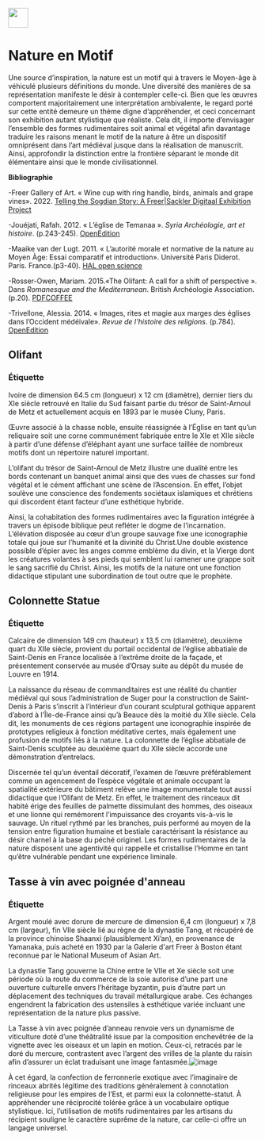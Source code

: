 <a href="https://juncture-digital.org" target="_blank"><img src="https://raw.githubusercontent.com/digitalArtHistory/recits-numeriques/main/images/btn_juncture.svg" style="height:40px"></a>

<param ve-config 
       title="depart" 
       banner="/images/ViennaDioscoridesFolio483vBirds.jpg" 
       layout="vertical">

# Nature en Motif 

Une source d’inspiration, la nature est un motif qui à travers le Moyen-âge à véhiculé plusieurs définitions du monde. Une diversité des manières de sa représentation manifeste le désir à contempler celle-ci. Bien que les œuvres comportent majoritairement une interprétation ambivalente, le regard porté sur cette entité demeure un thème digne d’appréhender, et ceci concernant son exhibition autant stylistique que réaliste. Cela dit, il importe d’envisager l’ensemble des formes rudimentaires soit animal et végétal afin davantage traduire les raisons menant le motif de la nature à être un dispositif omniprésent dans l’art médiéval jusque dans la réalisation de manuscrit. Ainsi, approfondir la distinction entre la frontière séparant le monde dit élémentaire ainsi que le monde civilisationnel.
<param ve-image 
    manifest="https://gallica.bnf.fr/iiif/ark:/12148/btv1b8423830f/manifest.json" 
    seq="11" />
  <param ve-image 
    manifest="https://gallica.bnf.fr/iiif/ark:/12148/btv1b8423830f/manifest.json" 
    seq="12" />  
<param ve-image 
    manifest="https://gallica.bnf.fr/iiif/ark:/12148/btv1b8423842n/manifest.json" 
    seq="11" />
    <param ve-image 
    manifest="https://gallica.bnf.fr/iiif/ark:/12148/btv1b8423842n/manifest.json" 
    seq="13" />
    
**Bibliographie**

-Freer Gallery of Art. « Wine cup with ring handle, birds, animals and grape vines». 2022. [Telling the Sogdian Story: A Freer|Sackler Digitaal Exhibition Project](https://kimon.hosting.nyu.edu/sogdians/items/show/941)

-Jouéjati, Rafah. 2012. « L’église de Temanaa ». *Syria Archéologie, art et histoire*. (p.243-245). [OpenEdition](https://journals.openedition.org/syria/1647)

-Maaike van der Lugt. 2011. « L’autorité morale et normative de la nature au Moyen Àge: Essai comparatif et introduction». Université Paris Diderot. Paris. France.(p3-40). [HAL open science](https://halshs.archives-ouvertes.fr/halshs-00999421/document)

-Rosser-Owen, Mariam. 2015.«The Olifant: A call for a shift of perspective ». Dans *Romanesque and the Mediterranean*. British Archéologie Association. (p.20). [PDFCOFFEE](https://pdfcoffee.com/oliphantcall-for-shift-of-perspective-1-pdf-free.html)

-Trivellone, Alessia. 2014. « Images, rites et magie aux marges des églises dans l’Occident médéivale». *Revue de l’histoire des religions*. (p.784). [OpenEdition](https://journals.openedition.org/rhr/8333?lang=en)


## Olifant
### Étiquette 
Ivoire de dimension 64.5 cm (longueur) x 12 cm (diamètre), dernier tiers du XIe siècle retrouvé en Italie du Sud faisant partie du trésor de Saint-Arnoul de Metz et actuellement acquis en 1893 par le musée Cluny, Paris. 
<param ve-graphic 
  url="https://www.musee-moyenage.fr/cache/media/oeuvres/21-olifant/olifant%202/s,900-3afa62.jpg" 
  title="Olifant de Saint-Arnoul de Metz, une vue de profile" />

Œuvre associé à la chasse noble, ensuite réassignée à l’Église en tant qu’un reliquaire soit une corne communément fabriquée entre le XIe et XIIe siècle à partir d’une défense d’éléphant ayant une surface taillée de nombreux motifs dont un répertoire naturel important.

L’olifant du trésor de Saint-Arnoul de Metz illustre une dualité entre les bords contenant un banquet animal ainsi que des vues de chasses sur fond végétal et le cément affichant une scène de l’Ascension. En effet, l’objet soulève une conscience des fondements sociétaux islamiques et chrétiens qui discordent étant facteur d’une esthétique hybride.
<param ve-graphic 
  url="https://www.musee-moyenage.fr/cache/media/oeuvres/21-olifant/olifant%203/s,900-242cff.jpg" 
  title=" Olifant de Saint-Arnoul de Metz, une vue frontale" />
 
Ainsi, la cohabitation des formes rudimentaires avec la figuration intégrée à travers un épisode biblique peut refléter le dogme de l’incarnation. L’élévation disposée au cœur d’un groupe sauvage fixe une iconographie totale qui joue sur l’humanité et la divinité du Christ.Une double existence possible d’épier avec les anges comme emblème du divin, et la Vierge dont les créatures volantes à ses pieds qui semblent lui ramener une grappe soit le sang sacrifié du Christ. Ainsi, les motifs de la nature ont une fonction didactique stipulant une subordination de tout outre que le prophète.     

  
## Colonnette Statue 
### Étiquette
Calcaire de dimension 149 cm (hauteur) x 13,5 cm (diamètre), deuxième quart du XIIe siècle, provient du portail occidental de l’église abbatiale de Saint-Denis en France localisée à l’extrême droite de la façade, et présentement conservée au musée d’Orsay suite au dépôt du musée de Louvre en 1914. 

La naissance du réseau de commanditaires est une réalité du chantier médiéval qui sous l’administration de Suger pour la construction de Saint-Denis à Paris s’inscrit à l’intérieur d’un courant sculptural gothique apparent d’abord à l’Île-de-France ainsi qu’à Beauce dès la moitié du XIIe siècle. Cela dit, les monuments de ces régions partagent une iconographie inspirée de prototypes religieux à fonction méditative certes, mais également une profusion de motifs liés à la nature. La colonnette de l’église abbatiale de Saint-Denis sculptée au deuxième quart du XIIe siècle accorde une démonstration d’entrelacs.  
<param ve-graphic 
  url="https://sculpturesmedievales-cluny.fr/img/zoom/07-535500.jpg" 
  title="Colonnette à rinceau habité" />

Discernée tel qu’un éventail décoratif, l’examen de l’œuvre préférablement comme un agencement de l’espèce végétale et animale occupant la spatialité extérieure du bâtiment relève une image monumentale tout aussi didactique que l’Olifant de Metz. En effet, le traitement des rinceaux dit habité érige des feuilles de palmette dissimulant des hommes, des oiseaux et une lionne qui remémorent l’impuissance des croyants vis-à-vis le sauvage. Un rituel rythmé par les branches, puis performé au moyen de la tension entre figuration humaine et bestiale caractérisant la résistance au désir charnel à la base du péché originel. Les formes rudimentaires de la nature disposent une agentivité qui rappelle et cristallise l’Homme en tant qu’être vulnérable pendant une expérience liminale. 


## Tasse à vin avec poignée d'anneau
### Étiquette
Argent moulé avec dorure de mercure de dimension 6,4 cm (longueur) x 7,8 cm (largeur), fin VIIe siècle lié au règne de la dynastie Tang, et récupéré de la province chinoise Shaanxi (plausiblement Xi’an), en provenance de Yamanaka, puis acheté en 1930 par la Galerie d'art Freer à Boston étant reconnue par le National Museum of Asian Art.

La  dynastie Tang gouverne la Chine entre le VIIe et Xe siècle soit une période où la route du commerce de la soie autorise d’une part une ouverture culturelle envers l’héritage byzantin, puis d’autre part un déplacement des techniques du travail métallurgique arabe. Ces échanges engendrent la fabrication des ustensiles à esthétique variée incluant une représentation de la nature plus passive.  
<param ve-image url="https://ids.si.edu/ids/deliveryService?id=FS-F1930.51_001&max=500.jpg" />

La Tasse à vin avec poignée d’anneau renvoie vers un dynamisme de viticulture doté d’une théâtralité issue par la composition enchevêtrée de la vignette avec les oiseaux et un lapin en motion. Ceux-ci, retracés par le doré du mercure, contrastent avec l’argent des vrilles de la plante du raisin afin d’assurer un éclat traduisant une image fantasmée.![image](https://kimon.hosting.nyu.edu/sogdians/files/fullsize/808f622ca0c3556d4b8cfc8b503131fa.jpg)

À cet égard, la confection de ferronnerie exotique avec l’imaginaire de rinceaux abrités légitime des traditions généralement à connotation religieuse pour les empires de l’Est, et parmi eux la colonnette-statut. À appréhender une réciprocité tolérée grâce à un vocabulaire optique stylistique. Ici, l’utilisation de motifs rudimentaires par les artisans du récipient souligne le caractère suprême de la nature, car celle-ci offre un langage universel. 






 







    





